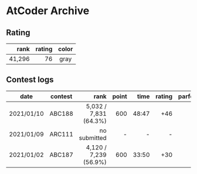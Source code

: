 # AtCoder Archive

## Rating

| rank | rating | color |
|---:|--:|:--:|
| 41,296 | 76 | gray |

## Contest logs

| date | contest | rank | point | time | rating | parformance |
|:---:|:--:|--:|--:|--:|--:|--:|
| 2021/01/10 | ABC188 | 5,032 / 7,831 (64.3%) | 600 | 48:47 | +46 | 400 |
| 2021/01/09 | ARC111 | no submitted | - | - | - | - |
| 2021/01/02 | ABC187 | 4,120 / 7,239 (56.9%) | 600 | 33:50 | +30 | 564 |